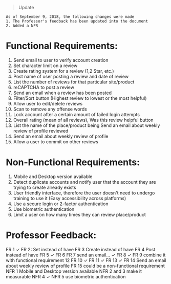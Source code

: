 >Update
```
As of September 9, 2018, the following changes were made
1. The Professor's feedback has been updated into the document 
2. Added a NFR 
```

# Functional Requirements:
1.	Send email to user to verify account creation 
2.	Set character limit on a review 
3.	Create rating system for a review (1,2 Star, etc.)  
4.	Post name of user posting a review and date of review 
5.	List the number of reviews for that particular site/product 
6.	reCAPTCHA to post a review 
7.	Send an email when a review has been posted 
8.	Filter/Sort button (Highest review to lowest or the most helpful)
9.	Allow user to edit/delete reviews 
10.	Scan to remove any offense words
11.	Lock account after a certain amount of failed login attempts
12.	Overall rating (mean of all reviews), Was this review helpful button
13.	List the name of the place/product being Send an email about weekly review of profile  reviewed
14.	Send an email about weekly review of profile 
15.	Allow a user to commit on other reviews 

# Non-Functional Requirements:
1.	Mobile and Desktop version available 
2.	Detect duplicate accounts and notify user that the account they are trying to create already exists 
3.	User friendly interface, therefore the user doesn't need to undergo training to use it (Easy accessibility across platforms)
4.	Use a secure login or 2-factor authentication
5.	Use biometric authentication 
6.  Limit a user on how many times they can review place/product

# Professor Feedback:
FR 1 ✓
FR 2: Set instead of have 
FR 3 Create instead of have
FR 4 Post instead of have
FR 5 ✓
FR 6
FR 7 send an email... ✓
FR 8 ✓
FR 9 combine it with functional requirement 12
FR 10 ✓
FR 11 ✓
FR 13 ✓
FR 14 Send an email about weekly review of profile 
FR 15 could be a non-functional requirement
NFR 1 Mobile and Desktop version available 
NFR 2 and 3 make it measurable
NFR 4 ✓
NFR 5 use biometric authentication 


